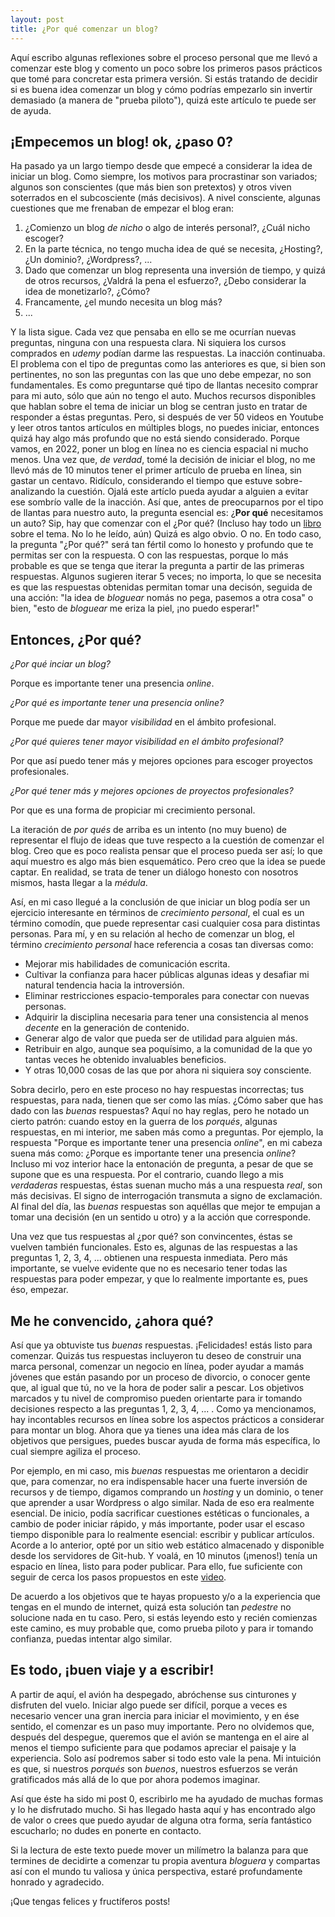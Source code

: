 ```yaml
---
layout: post
title: ¿Por qué comenzar un blog? 
---
```

Aquí escribo algunas reflexiones sobre el proceso personal que me llevó a comenzar este blog y comento un poco sobre los primeros pasos prácticos que tomé para concretar esta primera versión. Si estás tratando de decidir si es buena idea comenzar un blog y cómo podrías empezarlo sin invertir demasiado (a manera de "prueba piloto"), quizá este artículo te puede ser de ayuda.

## ¡Empecemos un blog! ok, ¿paso 0?

Ha pasado ya un largo tiempo desde que empecé a considerar la idea de iniciar un blog. Como siempre, los motivos para procrastinar son variados; algunos son conscientes (que más bien son pretextos) y otros viven soterrados en el subcosciente (más decisivos). A nivel consciente, algunas cuestiones que me frenaban de empezar el blog eran:

1. ¿Comienzo un blog *de nicho* o algo de interés personal?, ¿Cuál nicho escoger?
2. En la parte técnica, no tengo mucha idea de qué se necesita, ¿Hosting?, ¿Un dominio?, ¿Wordpress?, ...
3. Dado que comenzar un blog representa una inversión de tiempo, y quizá de otros recursos, ¿Valdrá la pena el esfuerzo?, ¿Debo considerar la idea de monetizarlo?, ¿Cómo?
4. Francamente, ¿el mundo necesita un blog más?
5. ...

Y la lista sigue. Cada vez que pensaba en ello se me ocurrían nuevas preguntas, ninguna con una respuesta clara. Ni siquiera los cursos comprados en *udemy* podían darme las respuestas. La inacción continuaba. El problema con el tipo de preguntas como las anteriores es que, si bien son pertinentes, no son las preguntas con las que uno debe empezar, no son fundamentales. Es como preguntarse qué tipo de llantas necesito comprar para mi auto, sólo que aún no tengo el auto. Muchos recursos disponibles que hablan sobre el tema de iniciar un blog se centran justo en tratar de responder a éstas preguntas. Pero, si después de ver 50 videos en Youtube y leer otros tantos artículos en múltiples blogs, no puedes iniciar, entonces quizá hay algo más profundo que no está siendo considerado. Porque vamos, en 2022, poner un blog en línea no es ciencia espacial ni mucho menos. Una vez que, *de verdad*, tomé la decisión de iniciar el blog, no me llevó más de 10 minutos tener el primer artículo de prueba en línea, sin gastar un centavo. Ridículo, considerando el tiempo que estuve sobre-analizando la cuestión. Ojalá este artíclo pueda ayudar a alguien a evitar ese sombrío valle de la inacción. Así que, antes de preocuparnos por el tipo de llantas para nuestro auto, la pregunta esencial es: ¿**Por qué** necesitamos un auto? Sip, hay que comenzar con el ¿Por qué? (Incluso hay todo un [libro](https://www.amazon.com.mx/Empieza-por-qu%C3%A9-grandes-l%C3%ADderes/dp/6077483117/ref=sr_1_1?keywords=empieza+con+el+porque&qid=1654986525&sprefix=empie%2Caps%2C117&sr=8-1) sobre el tema. No lo he leído, aún) Quizá es algo obvio. O no. En todo caso, la pregunta "¿Por qué?" será tan fértil como lo honesto y profundo que te permitas ser con la respuesta. O con las respuestas, porque lo más probable es que se tenga que iterar la pregunta a partir de las primeras respuestas. Algunos sugieren iterar 5 veces; no importa, lo que se necesita es que las respuestas obtenidas permitan tomar una decisón, seguida de una acción: "la idea de *bloguear* nomás no pega, pasemos a otra cosa" o bien, "esto de *bloguear* me eriza la piel, ¡no puedo esperar!"

## Entonces, ¿Por qué?

*¿Por qué inciar un blog?*

Porque es importante tener una presencia *online*.

*¿Por qué es importante tener una presencia online?*

Porque me puede dar mayor *visibilidad* en el ámbito profesional.

*¿Por qué quieres tener mayor visibilidad en el ámbito profesional?*

Por que así puedo tener más y mejores opciones para escoger proyectos profesionales.

*¿Por qué tener más y mejores opciones de proyectos profesionales?*

Por que es una forma de propiciar mi crecimiento personal.

La iteración de *por qués* de arriba es un intento (no muy bueno) de representar el flujo de ideas que tuve respecto a la cuestión de comenzar el blog. Creo que es poco realista pensar que el proceso pueda ser así; lo que aquí muestro es algo más bien esquemático. Pero creo que la idea se puede captar. En realidad, se trata de tener un diálogo honesto con nosotros mismos, hasta llegar a la *médula*.  

Así, en mi caso llegué a la conclusión de que iniciar un blog podía ser un ejercicio interesante en términos de *crecimiento personal*, el cual es un término comodín, que puede representar casi cualquier cosa para distintas personas. Para mí, y en su relación al hecho de comenzar un blog, el término *crecimiento personal* hace referencia a cosas tan diversas como: 

* Mejorar mis habilidades de comunicación escrita.
* Cultivar la confianza para hacer públicas algunas ideas y desafiar mi natural tendencia hacia la introversión.
* Eliminar restricciones espacio-temporales para conectar con nuevas personas.
* Adquirir la disciplina necesaria para tener una consistencia al menos *decente* en la generación de contenido.
* Generar algo de valor que pueda ser de utilidad para alguien más.
* Retribuir en algo, aunque sea poquísimo, a la comunidad de la que yo tantas veces he obtenido invaluables beneficios.
* Y otras 10,000 cosas de las que por ahora ni siquiera soy consciente.

Sobra decirlo, pero en este proceso no hay respuestas incorrectas; tus respuestas, para nada, tienen que ser como las mías. ¿Cómo saber que has dado con las *buenas* respuestas? Aquí no hay reglas, pero he notado un cierto patrón: cuando estoy en la guerra de los *porqués*, algunas respuestas, en mi interior, me saben más como a preguntas. Por ejemplo, la respuesta "Porque es importante tener una presencia *online*", en mi cabeza suena más como: ¿Porque es importante tener una presencia *online*? Incluso mi voz interior hace la entonación de pregunta, a pesar de que se supone que es una respuesta. Por el contrario, cuando llego a mis *verdaderas* respuestas, éstas suenan mucho más a una respuesta *real*, son más decisivas. El signo de interrogación transmuta a signo de exclamación. Al final del día, las *buenas* respuestas son aquéllas que mejor te empujan a tomar una decisión (en un sentido u otro) y a la acción que corresponde.

Una vez que tus respuestas al ¿por qué? son convincentes, éstas se vuelven también funcionales. Esto es, algunas de las respuestas a las preguntas 1, 2, 3, 4, ... obtienen una respuesta inmediata. Pero más importante, se vuelve evidente que no es necesario tener todas las respuestas para poder empezar, y que lo realmente importante es, pues éso, empezar. 

## Me he convencido, ¿ahora qué?

Así que ya obtuviste tus *buenas* respuestas. ¡Felicidades! estás listo para comenzar. Quizás tus respuestas incluyeron tu deseo de construir una marca personal, comenzar un negocio en línea, poder ayudar a mamás jóvenes que están pasando por un proceso de divorcio, o conocer gente que, al igual que tú, no ve la hora de poder salir a pescar. Los objetivos marcados y tu nivel de compromiso pueden orientarte para ir tomando decisiones respecto a las preguntas 1, 2, 3, 4, ... . Como ya mencionamos, hay incontables recursos en línea sobre los aspectos prácticos a considerar para montar un blog. Ahora que ya tienes una idea más clara de los objetivos que persigues, puedes buscar ayuda de forma más específica, lo cual siempre agiliza el proceso.

Por ejemplo, en mi caso, mis *buenas* respuestas me orientaron a decidir que, para comenzar, no era indispensable hacer una fuerte inversión de recursos y de tiempo, digamos comprando un *hosting* y un dominio, o tener que aprender a usar Wordpress o algo similar. Nada de eso era realmente esencial. De inicio, podía sacrificar cuestiones estéticas o funcionales, a cambio de poder iniciar rápido, y más importante, poder usar el escaso tiempo disponible para lo realmente esencial: escribir y publicar artículos. Acorde a lo anterior, opté por un sitio web estático almacenado y disponible desde los servidores de Git-hub. Y voalá, en 10 minutos (¡menos!) tenía un espacio en línea, listo para poder publicar. Para ello, fue suficiente con seguir de cerca los pasos propuestos en este [video](https://www.youtube.com/watch?v=lsvRyE5tPQQ&list=LL&index=3). 

De acuerdo a los objetivos que te hayas propuesto y/o a la experiencia que tengas en el mundo de internet, quizá esta solución tan *pedestre* no solucione nada en tu caso. Pero, si estás leyendo esto y recién comienzas este camino, es muy probable que, como prueba piloto y para ir tomando confianza, puedas intentar algo similar.

## Es todo, ¡buen viaje y a escribir!
A partir de aquí, el avión ha despegado, abróchense sus cinturones y disfruten del vuelo. Iniciar algo puede ser difícil, porque a veces es necesario vencer una gran inercia para iniciar el movimiento, y en ése sentido, el comenzar es un paso muy importante. Pero no olvidemos que, después del despegue,  queremos que el avión se mantenga en el aire al menos el tiempo suficiente para que podamos apreciar el paisaje y la experiencia. Solo así podremos saber si todo esto vale la pena. Mi intuición es que, si nuestros *porqués* son *buenos*, nuestros esfuerzos se verán gratificados más allá de lo que por ahora podemos imaginar. 

Así que éste ha sido mi post 0, escribirlo me ha ayudado de muchas formas y lo he disfrutado mucho. Si has llegado hasta aquí y has encontrado algo de valor o crees que puedo ayudar de alguna otra forma, sería fantástico escucharlo; no dudes en ponerte en contacto. 

Si la lectura de este texto puede mover un milímetro la balanza para que termines de decidirte a comenzar tu propia aventura *bloguera* y compartas así con el mundo tu valiosa y única perspectiva, estaré profundamente honrado y agradecido. 

¡Que tengas felices y fructíferos posts! 











